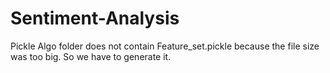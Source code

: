 # Sentiment-Analysis

Pickle Algo folder does not contain Feature_set.pickle because the file size was too big. So we have to generate it.
